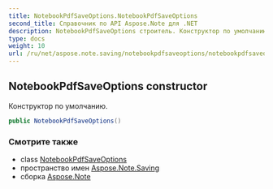 ```yaml
---
title: NotebookPdfSaveOptions.NotebookPdfSaveOptions
second_title: Справочник по API Aspose.Note для .NET
description: NotebookPdfSaveOptions строитель. Конструктор по умолчанию.
type: docs
weight: 10
url: /ru/net/aspose.note.saving/notebookpdfsaveoptions/notebookpdfsaveoptions/
---
```

## NotebookPdfSaveOptions constructor

Конструктор по умолчанию.

```csharp
public NotebookPdfSaveOptions()
```

### Смотрите также

* class [NotebookPdfSaveOptions](../)
* пространство имен [Aspose.Note.Saving](../../notebookpdfsaveoptions/)
* сборка [Aspose.Note](../../../)


